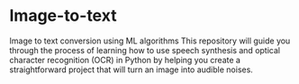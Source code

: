 # Image-to-text
Image to text conversion using ML algorithms
This repository will guide you through the process of learning how to use speech synthesis and optical character recognition (OCR) in Python by helping you create a straightforward project that will turn an image into audible noises.
